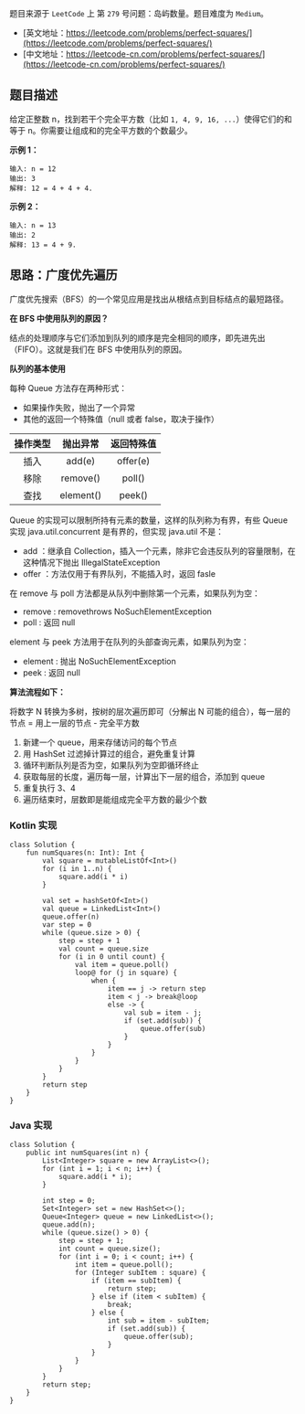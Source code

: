 题目来源于 `LeetCode` 上 第 `279` 号问题：岛屿数量。题目难度为 `Medium`。

* [英文地址：https://leetcode.com/problems/perfect-squares/](https://leetcode.com/problems/perfect-squares/) 
* [中文地址：https://leetcode-cn.com/problems/perfect-squares/](https://leetcode-cn.com/problems/perfect-squares/) 

## 题目描述

给定正整数 n，找到若干个完全平方数（比如 `1, 4, 9, 16, ...`）使得它们的和等于 n。你需要让组成和的完全平方数的个数最少。

**示例 1：**

```
输入: n = 12
输出: 3 
解释: 12 = 4 + 4 + 4.
```

**示例 2：**

```
输入: n = 13
输出: 2
解释: 13 = 4 + 9.
```

## 思路：广度优先遍历

广度优先搜索（BFS）的一个常见应用是找出从根结点到目标结点的最短路径。

**在 BFS 中使用队列的原因？**

结点的处理顺序与它们添加到队列的顺序是完全相同的顺序，即先进先出（FIFO）。这就是我们在 BFS 中使用队列的原因。

**队列的基本使用**

每种 Queue 方法存在两种形式：

* 如果操作失败，抛出了一个异常
* 其他的返回一个特殊值（null 或者 false，取决于操作）

| 操作类型 | 抛出异常 | 返回特殊值 |
| :-: | :-: | :-: |
| 插入 | add(e) | offer(e) |
| 移除 | remove() | poll() |
| 查找 | element() | peek() |

Queue 的实现可以限制所持有元素的数量，这样的队列称为有界，有些 Queue 实现 java.util.concurrent 是有界的，但实现 java.util 不是：

* add ：继承自 Collection，插入一个元素，除非它会违反队列的容量限制，在这种情况下抛出 IllegalStateException
* offer ：方法仅用于有界队列，不能插入时，返回 fasle

在 remove 与 poll 方法都是从队列中删除第一个元素，如果队列为空：

* remove : removethrows NoSuchElementException
* poll : 返回 null

element 与 peek 方法用于在队列的头部查询元素，如果队列为空：

* element : 抛出 NoSuchElementException
* peek : 返回 null


**算法流程如下：**

将数字 N 转换为多树，按树的层次遍历即可（分解出 N 可能的组合），每一层的节点 = 用上一层的节点 - 完全平方数

1. 新建一个 queue，用来存储访问的每个节点
2. 用 HashSet 过滤掉计算过的组合，避免重复计算
3. 循环判断队列是否为空，如果队列为空即循环终止
4. 获取每层的长度，遍历每一层，计算出下一层的组合，添加到 queue
5. 重复执行 3、4
6. 遍历结束时，层数即是能组成完全平方数的最少个数

### Kotlin 实现

```
class Solution {
    fun numSquares(n: Int): Int {
        val square = mutableListOf<Int>()
        for (i in 1..n) {
            square.add(i * i)
        }

        val set = hashSetOf<Int>()
        val queue = LinkedList<Int>()
        queue.offer(n)
        var step = 0
        while (queue.size > 0) {
            step = step + 1
            val count = queue.size
            for (i in 0 until count) {
                val item = queue.poll()
                loop@ for (j in square) {
                    when {
                        item == j -> return step
                        item < j -> break@loop
                        else -> {
                            val sub = item - j;
                            if (set.add(sub)) {
                                queue.offer(sub)
                            }
                        }
                    }
                }
            }
        }
        return step
    }
}
```

### Java 实现

```
class Solution {
    public int numSquares(int n) {
        List<Integer> square = new ArrayList<>();
        for (int i = 1; i < n; i++) {
            square.add(i * i);
        }

        int step = 0;
        Set<Integer> set = new HashSet<>();
        Queue<Integer> queue = new LinkedList<>();
        queue.add(n);
        while (queue.size() > 0) {
            step = step + 1;
            int count = queue.size();
            for (int i = 0; i < count; i++) {
                int item = queue.poll();
                for (Integer subItem : square) {
                    if (item == subItem) {
                        return step;
                    } else if (item < subItem) {
                        break;
                    } else {
                        int sub = item - subItem;
                        if (set.add(sub)) {
                            queue.offer(sub);
                        }
                    }
                }
            }
        }
        return step;
    }
}
```


